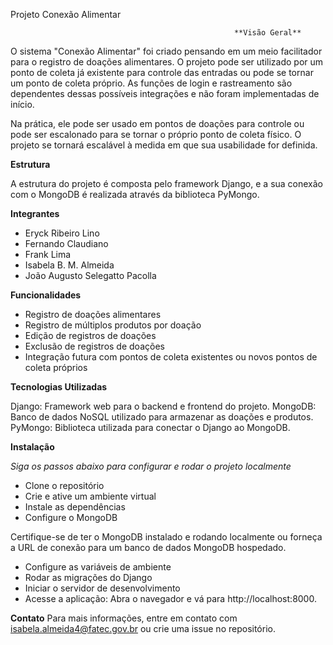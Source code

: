 Projeto Conexão Alimentar

                                                      **Visão Geral**

O sistema "Conexão Alimentar" foi criado pensando em um meio facilitador para o registro de doações alimentares. O projeto pode ser utilizado por um ponto de coleta já existente para controle das entradas ou pode se tornar um ponto de coleta próprio. As funções de login e rastreamento são dependentes dessas possíveis integrações e não foram implementadas de início.

Na prática, ele pode ser usado em pontos de doações para controle ou pode ser escalonado para se tornar o próprio ponto de coleta físico. O projeto se tornará escalável à medida em que sua usabilidade for definida.

**Estrutura**

A estrutura do projeto é composta pelo framework Django, e a sua conexão com o MongoDB é realizada através da biblioteca PyMongo.


**Integrantes**

  - Eryck Ribeiro Lino
  - Fernando Claudiano
  - Frank Lima
  - Isabela B. M. Almeida
  - João Augusto Selegatto Pacolla

**Funcionalidades**

  - Registro de doações alimentares
  - Registro de múltiplos produtos por doação
  - Edição de registros de doações
  - Exclusão de registros de doações
  - Integração futura com pontos de coleta existentes ou novos pontos de coleta próprios


**Tecnologias Utilizadas**

Django: Framework web para o backend e frontend do projeto.
MongoDB: Banco de dados NoSQL utilizado para armazenar as doações e produtos.
PyMongo: Biblioteca utilizada para conectar o Django ao MongoDB.


**Instalação**

*Siga os passos abaixo para configurar e rodar o projeto localmente*

  - Clone o repositório
  - Crie e ative um ambiente virtual
  - Instale as dependências
  - Configure o MongoDB
    
Certifique-se de ter o MongoDB instalado e rodando localmente ou forneça a URL de conexão para um banco de dados MongoDB hospedado.

  - Configure as variáveis de ambiente
  - Rodar as migrações do Django
  - Iniciar o servidor de desenvolvimento
  - Acesse a aplicação: Abra o navegador e vá para http://localhost:8000.


**Contato**
Para mais informações, entre em contato com isabela.almeida4@fatec.gov.br ou crie uma issue no repositório.
